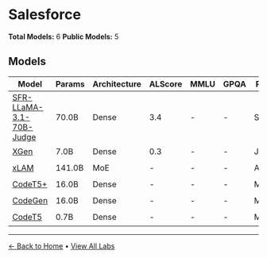 # Salesforce

**Total Models:** 6
**Public Models:** 5

## Models

| Model | Params | Architecture | ALScore | MMLU | GPQA | Released | Status |
|-------|--------|--------------|---------|------|------|----------|--------|
| [SFR-LLaMA-3.1-70B-Judge](../models/salesforce/sfr-llama-31-70b-judge.md) | 70.0B | Dense | 3.4 | - | - | Sep/2024 | 🔴 |
| [XGen](../models/salesforce/xgen.md) | 7.0B | Dense | 0.3 | - | - | Jul/2023 | 🟢 |
| [xLAM](../models/salesforce/xlam.md) | 141.0B | MoE | - | - | - | Aug/2024 | 🟢 |
| [CodeT5+](../models/salesforce/codet5.md) | 16.0B | Dense | - | - | - | May/2023 | 🟢 |
| [CodeGen](../models/salesforce/codegen.md) | 16.0B | Dense | - | - | - | Mar/2022 | 🟢 |
| [CodeT5](../models/salesforce/codet5.md) | 0.7B | Dense | - | - | - | Mar/2022 | 🟢 |

---

[← Back to Home](../README.md) • [View All Labs](../labs/)
